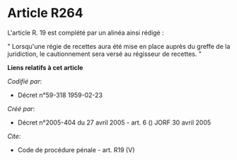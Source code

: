 # Article R264

L'article R. 19 est complété par un alinéa ainsi rédigé : 

" Lorsqu'une régie de recettes aura été mise en place auprès du greffe de la juridiction, le cautionnement sera versé au
régisseur de recettes. "

**Liens relatifs à cet article**

_Codifié par_:

  - Décret n°59-318 1959-02-23

_Créé par_:

  - Décret n°2005-404 du 27 avril 2005 - art. 6 () JORF 30 avril 2005

_Cite_:

  - Code de procédure pénale - art. R19 (V)
